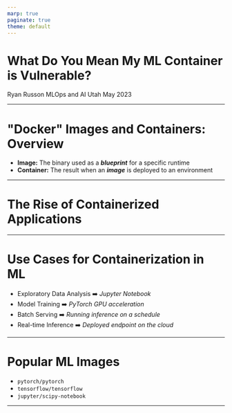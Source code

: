 ```yaml
---
marp: true
paginate: true
theme: default
---
```


# What Do You Mean My ML Container is Vulnerable?
Ryan Russon
MLOps and AI Utah
May 2023

---

# "Docker" Images and Containers: Overview
* **Image:** The binary used as a ***blueprint*** for a specific runtime
* **Container:** The result when an ***image*** is deployed to an environment

---

# The Rise of Containerized Applications

---

# Use Cases for Containerization in ML
* Exploratory Data Analysis ➡️ *Jupyter Notebook*
* Model Training ➡️ *PyTorch GPU acceleration*
* Batch Serving ➡️ *Running inference on a schedule*
* Real-time Inference ➡️ *Deployed endpoint on the cloud*

---

# Popular ML Images
* `pytorch/pytorch`
* `tensorflow/tensorflow`
* `jupyter/scipy-notebook`


---